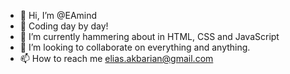 - 👋 Hi, I’m @EAmind
- 👀 Coding day by day!
- 🌱 I’m currently hammering about in HTML, CSS and JavaScript
- 💞️ I’m looking to collaborate on everything and anything.
- 📫 How to reach me elias.akbarian@gmail.com

<!---
EAmind/EAmind is a ✨ special ✨ repository because its `README.md` (this file) appears on your GitHub profile.
You can click the Preview link to take a look at your changes.
--->
